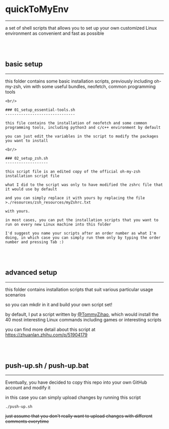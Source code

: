# **quickToMyEnv**
------------------

a set of shell scripts that allows you to set up your own customized Linux environment as convenient and fast as possible

<br/>
<br/>

## **basic setup**
------------------

this folder contains some basic installation scripts, previously including oh-my-zsh, vim with some useful bundles, neofetch, common programming tools

	<br/>

	### 01_setup_essential-tools.sh
	-------------------------------
	
	this file contains the installation of neofetch and some common programming tools, including python3 and c/c++ environment by default
	
	you can just edit the variables in the script to modify the packages you want to install

	<br/>

	### 02_setup_zsh.sh
	-------------------
	
	this script file is an edited copy of the official oh-my-zsh installation script file
	
	what I did to the script was only to have modified the zshrc file that it would use by default
	
	and you can simply replace it with yours by replacing the file 
	>./resources/zsh_resources/myZshrc.txt
	
	with yours.
	
	in most cases, you can put the installation scripts that you want to run on every new Linux machine into this folder
	
	I'd suggest you name your scripts after an order number as what I'm doing, in which case you can simply run them only by typing the order number and pressing Tab :)

<br/>
<br/>
	
## **advanced setup**
---------------------

this folder contains installation scripts that suit various particular usage scenarios

so you can mkdir in it and build your own script set!

by default, I put a script written by [@TommyZihao](https://www.zhihu.com/people/zhang-zi-hao-64-2), which would install the 40 most interesting Linux commands including games or interesting scripts

you can find more detail about this script at <https://zhuanlan.zhihu.com/p/51904179>

<br/>
<br/>

## **push-up.sh / push-up.bat**
-------------------------------

Eventually, you have decided to copy this repo into your own GitHub account and modify it

in this case you can simply upload changes by running this script

`./push-up.sh`

~~just assume that you don't really want to upload changes with different comments everytime~~
